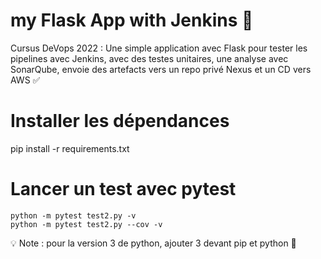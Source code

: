 # my Flask App with Jenkins 🐍

Cursus DeVops 2022 : Une simple application avec Flask pour tester les pipelines avec Jenkins, avec des testes unitaires, une analyse avec SonarQube, envoie des artefacts vers un repo privé Nexus et un CD vers AWS ✅

# Installer les dépendances

pip install -r requirements.txt

# Lancer un test avec pytest

```
python -m pytest test2.py -v
python -m pytest test2.py --cov -v
```

💡 Note : pour la version 3 de python, ajouter 3 devant pip et python 🐍
